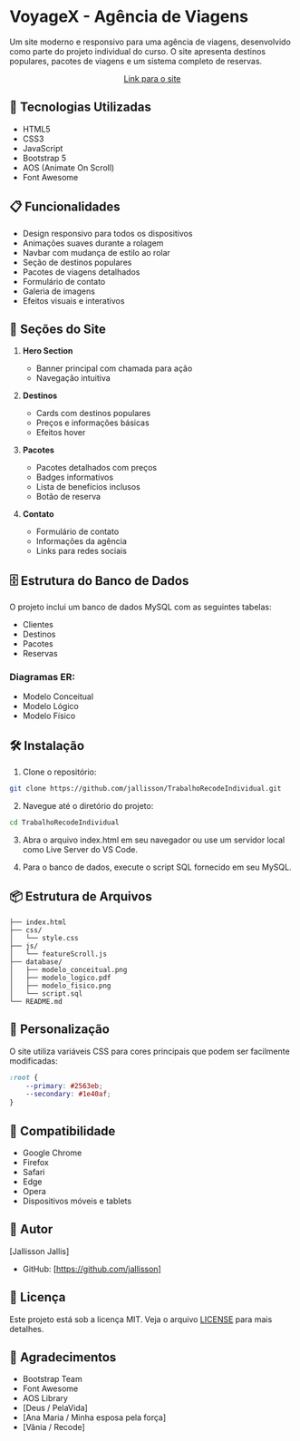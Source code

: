 # VoyageX - Agência de Viagens

Um site moderno e responsivo para uma agência de viagens, desenvolvido como parte do projeto individual do curso. O site apresenta destinos populares, pacotes de viagens e um sistema completo de reservas.

<p align="center">
  <a href="https://trabalho-recode-individual.vercel.app//" target="_blank" rel="noopener noreferrer">Link para o site</a>
</p> 

## 🚀 Tecnologias Utilizadas

- HTML5
- CSS3
- JavaScript
- Bootstrap 5
- AOS (Animate On Scroll)
- Font Awesome

## 📋 Funcionalidades

- Design responsivo para todos os dispositivos
- Animações suaves durante a rolagem
- Navbar com mudança de estilo ao rolar
- Seção de destinos populares
- Pacotes de viagens detalhados
- Formulário de contato
- Galeria de imagens
- Efeitos visuais e interativos

## 🎯 Seções do Site

1. **Hero Section**
   - Banner principal com chamada para ação
   - Navegação intuitiva

2. **Destinos**
   - Cards com destinos populares
   - Preços e informações básicas
   - Efeitos hover

3. **Pacotes**
   - Pacotes detalhados com preços
   - Badges informativos
   - Lista de benefícios inclusos
   - Botão de reserva

4. **Contato**
   - Formulário de contato
   - Informações da agência
   - Links para redes sociais

## 🗄️ Estrutura do Banco de Dados

O projeto inclui um banco de dados MySQL com as seguintes tabelas:

- Clientes
- Destinos
- Pacotes
- Reservas

### Diagramas ER:
- Modelo Conceitual
- Modelo Lógico
- Modelo Físico

## 🛠️ Instalação

1. Clone o repositório:
```bash
git clone https://github.com/jallisson/TrabalhoRecodeIndividual.git
```

2. Navegue até o diretório do projeto:
```bash
cd TrabalhoRecodeIndividual
```

3. Abra o arquivo index.html em seu navegador ou use um servidor local como Live Server do VS Code.

4. Para o banco de dados, execute o script SQL fornecido em seu MySQL.

## 📦 Estrutura de Arquivos

```
├── index.html
├── css/
│   └── style.css
├── js/
│   └── featureScroll.js
├── database/
│   ├── modelo_conceitual.png
│   ├── modelo_logico.pdf
│   ├── modelo_fisico.png
│   └── script.sql
└── README.md
```

## 🎨 Personalização

O site utiliza variáveis CSS para cores principais que podem ser facilmente modificadas:

```css
:root {
    --primary: #2563eb;
    --secondary: #1e40af;
}
```

## 📱 Compatibilidade

- Google Chrome
- Firefox
- Safari
- Edge
- Opera
- Dispositivos móveis e tablets

## 👤 Autor

[Jallisson Jallis]

- GitHub: [https://github.com/jallisson]

## 📄 Licença

Este projeto está sob a licença MIT. Veja o arquivo [LICENSE](LICENSE) para mais detalhes.

## 🎁 Agradecimentos

- Bootstrap Team
- Font Awesome
- AOS Library
- [Deus / PelaVida]
- [Ana Maria / Minha esposa pela força]
- [Vânia / Recode]